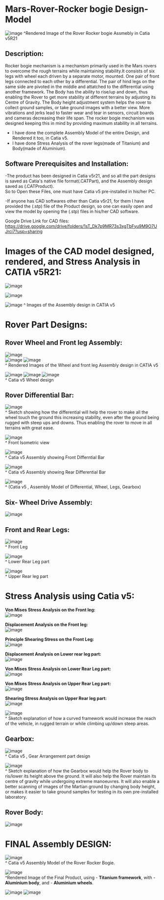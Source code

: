 # Mars-Rover-Rocker bogie Design-Model  
 
![image](https://user-images.githubusercontent.com/84036074/126301984-ffd4b627-9b29-48ff-aee7-f9e64355e841.png)
^Rendered Image of the Rover Rocker bogie Assmebly in Catia v5R21

## Description:  

Rocker bogie mechanism is a mechanism primarily used in the Mars rovers to overcome the rough terrains while maintaining stability.It consists of six legs with wheel each driven by a separate motor, mounted. One pair of front legs connected to each other by a differential. The pair of hind legs on the same side are pivoted in the middle and attatched to the differential using another framework. The Body has the ability to rise/up and down, thus enabling the Rover to get more stability at different terrains by adjusting its Centre of Gravity. The Body height adjustment system helps the rover to collect ground samples, or take ground images with a better view. More vibrations and jerks lead to faster wear and tear in sensors, circuit boards and cameras decreasing their life span. The rocker bogie mechanism was designed keeping this in mind by providing maximum stability in all terrains.
- I have done the complete Assembly Model of the entire Design, and Rendered it too, in Catia v5.
- I have done Stress Analysis of the rover legs(made of Titanium) and Body(made of Aluminium).  

## Software Prerequisites and Installation:  

-The product has been designed in Catia v5r21, and so all the part designs is saved as Catia's native file format(.CATPart), and the Assembly design saved as (.CATProduct).  
So to Open these Files, one must have Catia v5 pre-installed in his/her PC.  

-If anyone has CAD softwares other than Catia v5r21, for them I have provided the (.stp) file of the Product design, so one can easily open and view the model by opening the (.stp) files in his/her CAD software.  

Google Drive Link for CAD files: https://drive.google.com/drive/folders/1sT_Dk7p9MR73s3xgTbFyu9M9O7UJrci7?usp=sharing

# **Images of the CAD model designed, rendered, and Stress Analysis in CATIA v5R21:**  

![image](https://user-images.githubusercontent.com/84036074/126433019-48d6d6cc-4a6d-4aab-8dd6-fdcc0d45e83a.png)

![image](https://user-images.githubusercontent.com/84036074/126433270-f15222be-4e8c-41b9-b1f8-1538d2d18400.png)

![image](https://user-images.githubusercontent.com/84036074/126433449-8a39ce6a-bb8c-4c0d-807b-c9a3328dc104.png)
^ Images of the Assembly design in CATIA v5  

# Rover Part Designs: 

## Rover Wheel and Front leg Assembly:
![image](https://user-images.githubusercontent.com/84036074/126433965-282128df-540f-44fe-8ec5-ab61621502a5.png)  
![image](https://user-images.githubusercontent.com/84036074/126434053-984c0027-dff6-4a9f-a4d6-6d617cb405b4.png)
![image](https://user-images.githubusercontent.com/84036074/126434063-493e131f-b857-4a9e-9243-07f9a52053d6.png)  
^ Rendered Images of the Wheel and front leg Assembly design in CATIA v5 

![image](https://user-images.githubusercontent.com/84036074/126434086-cd1ea51c-d7e1-4db6-bb41-3eadb9bcdfb6.png)
![image](https://user-images.githubusercontent.com/84036074/126434092-e4fb5622-bdfd-468a-bd87-99e9db53b78d.png)
![image](https://user-images.githubusercontent.com/84036074/126434101-e4b8a05e-1d98-4c0c-ac88-4a5e637b757b.png)  
^ Catia v5 Wheel design  

## Rover Differential Bar:  

![image](https://user-images.githubusercontent.com/84036074/126439542-6938b25b-6712-4405-88f6-473598392724.png)  
^ Sketch showing how the differential will help the rover to make all the wheel touch the ground this increasing stability, even after the ground being rugged with steep ups and downs. Thus enabling the rover to move in all terrains with great ease.  

![image](https://user-images.githubusercontent.com/84036074/126440319-95ac5a9f-e8c9-46cb-a3ef-d49b1db8720e.png)  
^ Front Isometric view  

![image](https://user-images.githubusercontent.com/84036074/126440376-8dc6d489-85fd-4cf6-9367-01343b93662a.png)  
^ Catia v5 Assembly showing Front Differntial Bar  

![image](https://user-images.githubusercontent.com/84036074/126440434-1d5156df-3c38-46a9-9a97-01821e07e2a9.png)  
^ Catia v5 Assembly showing Rear Differential Bar  

![image](https://user-images.githubusercontent.com/84036074/126440561-89569420-faa5-4dc4-bad4-88288c0e2212.png)  
^ (Catia v5 , Assembly Model of Differential, Wheel, Legs, Gearbox)  

## Six- Wheel Drive Assembly:  
![image](https://user-images.githubusercontent.com/84036074/126441174-2278c2cc-e000-4d56-af65-e61eec8b9d6e.png)  
 
## Front and Rear Legs:  

![image](https://user-images.githubusercontent.com/84036074/126441393-540778e4-7fde-4d7b-b953-24e68bd9f21a.png)  
^ Front Leg  

![image](https://user-images.githubusercontent.com/84036074/126441445-bcc4953a-8779-4163-9b43-1ba643b84896.png)  
^ Lower Rear Leg part  

![image](https://user-images.githubusercontent.com/84036074/126441536-8c495e47-e5ee-4772-bc65-7f179b6cbc67.png)  
^ Upper Rear leg part  

# **Stress Analysis using Catia v5:**  

**Von Mises Stress Analysis on the Front leg:**  
![image](https://user-images.githubusercontent.com/84036074/126442093-5a25939e-e581-4af6-9f80-44030cb222a9.png)  

**Displacement Analysis on the Front leg:**  
![image](https://user-images.githubusercontent.com/84036074/126442211-6bb8a884-98cd-40af-946a-d655e1070412.png)  

**Principle Shearing Stress on the Front Leg:**  
![image](https://user-images.githubusercontent.com/84036074/126442271-4cfe5017-041f-43d8-92b9-89f8d6be830e.png)  

**Displacement Analysis on Lower rear leg part:**  
![image](https://user-images.githubusercontent.com/84036074/126442299-f01a8302-7153-4679-80f2-f8d91e4c3257.png)  

**Von Mises Stress Analysis on Lower Rear Leg part:**  
![image](https://user-images.githubusercontent.com/84036074/126442335-bc1d644b-185a-4e84-a661-32753d186e53.png)  

**Von Mises Stress Analysis on Upper Rear Leg part:**  
![image](https://user-images.githubusercontent.com/84036074/126442354-bebc6bb7-bfe8-4932-b4d6-95b6c6a9cdd3.png)  

**Shearing Stress Analysis on Upper Rear leg part:**  
![image](https://user-images.githubusercontent.com/84036074/126442516-8ba8ccdb-0586-4b82-bd75-e86168c28487.png)  

![image](https://user-images.githubusercontent.com/84036074/126443172-816c6d24-1651-48e8-b840-3940089d0246.png)  
^ Sketch explanation of how a curved framework would increase the reach of the vehicle, in rugged terrain or while climbing up/down steep areas.  

## **Gearbox:**  

![image](https://user-images.githubusercontent.com/84036074/126443298-fae61b8e-481b-485c-afae-244c8e333391.png)  
^ Catia v5 , Gear Arrangement part design

![image](https://user-images.githubusercontent.com/84036074/126443439-2b05537f-528e-4d29-9cc0-fae93d3189b8.png)  
^ Sketch explanation of how the Gearbox would help the Rover body to ris/lower its height above the ground. It will also help the Rover maintain its centre of gravity while undergoing extreme manoeuvres. It will also enable a better scanning of images of the Martian ground by changing body height, or makes it easier to take ground samples for testing in its own pre-installed laboratory.  

## **Rover Body:**  

![image](https://user-images.githubusercontent.com/84036074/126443620-9d096510-d5e6-4850-b36f-a0f2239f97f6.png)  

# **FINAL Assembly DESIGN:**  

![image](https://user-images.githubusercontent.com/84036074/126443728-3abdcba1-8f8c-4a4e-b484-c0787067f3a4.png)  
^ Catia v5 Assembly Model of the Rover Rocker Bogie.  

![image](https://user-images.githubusercontent.com/84036074/126443812-1d48754f-b62d-409a-a400-45c9834c1e0a.png)  
^Rendered Image of the Final Product, using - **Titanium framework**, with - **Aluminium body**, and - **Aluminium wheels**.

![image](https://user-images.githubusercontent.com/84036074/126444052-e4a3112b-3526-4ff8-ad93-66c272b610ef.png)
![image](https://user-images.githubusercontent.com/84036074/126444083-103bd776-13ce-4ba4-bc77-2f1530bdef93.png)













